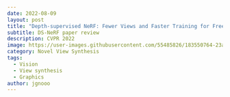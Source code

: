 ```yaml
---
date: 2022-08-09
layout: post
title: "Depth-supervised NeRF: Fewer Views and Faster Training for Free"
subtitle: DS-NeRF paper review
description: CVPR 2022
image: https://user-images.githubusercontent.com/55485826/183550764-23a15313-e417-4a58-b4b0-40cc728ecc72.png
category: Novel View Synthesis
tags:
  - Vision
  - View synthesis
  - Graphics
author: jgnooo
---
```


